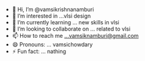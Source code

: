 - 👋 Hi, I’m @vamsikrishnanamburi
- 👀 I’m interested in ...vlsi design
- 🌱 I’m currently learning ... new skills in vlsi
- 💞️ I’m looking to collaborate on ... related to vlsi
- 📫 How to reach me ...vamsiknamburi@gmail.com
- 😄 Pronouns: ... vamsichowdary
- ⚡ Fun fact: ... nathing

<!---
namburivamsikrishna/namburivamsikrishna is a ✨ special ✨ repository because its `README.md` (this file) appears on your GitHub profile.
You can click the Preview link to take a look at your changes.
--->
